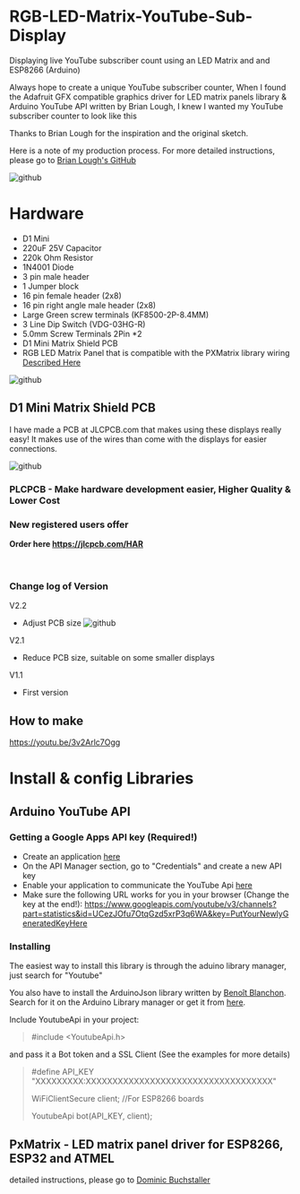 # RGB-LED-Matrix-YouTube-Sub-Display
Displaying live YouTube subscriber count using an LED Matrix and and ESP8266 (Arduino)

Always hope to create a unique YouTube subscriber counter, 
When I found the Adafruit GFX compatible graphics driver for LED matrix panels library & Arduino YouTube API written by Brian Lough, I knew I wanted my YouTube subscriber counter to look like this

Thanks to Brian Lough for the inspiration and the original sketch.

Here is a note of my production process. For more detailed instructions, please go to [Brian Lough's GitHub](https://github.com/witnessmenow)

![github](https://github.com/James-workshop/RGB-LED-Matrix-YouTube-Sub-Display/blob/master/RGB-LED-Matrix-YouTube-Sub-Display.jpg "RGB LED Matrix YouTube Sub Display")

# Hardware
* D1 Mini
* 220uF 25V Capacitor
* 220k Ohm Resistor
* 1N4001 Diode
* 3 pin male header
* 1 Jumper block
* 16 pin female header (2x8)
* 16 pin right angle male header (2x8)
* Large Green screw terminals (KF8500-2P-8.4MM)
* 3 Line Dip Switch (VDG-03HG-R)
* 5.0mm Screw Terminals 2Pin *2
* D1 Mini Matrix Shield PCB
* RGB LED Matrix Panel that is compatible with the PXMatrix library wiring [Described Here](https://github.com/2dom/PxMatrix#set-up-and-cabling)

![github](https://github.com/James-workshop/RGB-LED-Matrix-YouTube-Sub-Display/blob/master/Schematic.png "Schematic")


## D1 Mini Matrix Shield PCB
I have made a PCB at JLCPCB.com that makes using these displays really easy! It makes use of the wires than come with the displays for easier connections.

![github](https://github.com/James-workshop/RGB-LED-Matrix-YouTube-Sub-Display/blob/master/PCB_V2.1.png "PCB V2.1")


### PLCPCB - Make hardware development easier, Higher Quality & Lower Cost
### New registered users offer 

**Order here https://jlcpcb.com/HAR**
<BR><BR><BR>
### Change log of Version
V2.2
* Adjust PCB size
![github](https://github.com/James-workshop/RGB-LED-Matrix-YouTube-Sub-Display/blob/master/PCB_V2.2.jpg "PCB V2.2")

V2.1
* Reduce PCB size, suitable on some smaller displays


V1.1
* First version

  
## How to make<BR>
  <a href="https://youtu.be/3v2Arlc7Ogg">https://youtu.be/3v2Arlc7Ogg</a>

# Install & config Libraries
## Arduino YouTube API
### Getting a Google Apps API key (Required!)
* Create an application [here](https://console.developers.google.com/)
* On the API Manager section, go to "Credentials" and create a new API key
* Enable your application to communicate the YouTube Api [here](https://console.developers.google.com/apis/api/youtube)
* Make sure the following URL works for you in your browser (Change the key at the end!): <https://www.googleapis.com/youtube/v3/channels?part=statistics&id=UCezJOfu7OtqGzd5xrP3q6WA&key=PutYourNewlyGeneratedKeyHere>


### Installing
The easiest way to install this library is through the aduino library manager, just search for "Youtube"

You also have to install the ArduinoJson library written by [Benoît Blanchon](https://github.com/bblanchon). Search for it on the Arduino Library manager or get it from [here](https://github.com/bblanchon/ArduinoJson).

Include YoutubeApi in your project:

> #include <YoutubeApi.h>

and pass it a Bot token and a SSL Client (See the examples for more details)

>#define API_KEY "XXXXXXXXX:XXXXXXXXXXXXXXXXXXXXXXXXXXXXXXXXXXX"
>
>WiFiClientSecure client; //For ESP8266 boards
>
>YoutubeApi bot(API_KEY, client);


## PxMatrix - LED matrix panel driver for ESP8266, ESP32 and ATMEL

detailed instructions, please go to [Dominic Buchstaller](https://github.com/2dom/PxMatrix)



